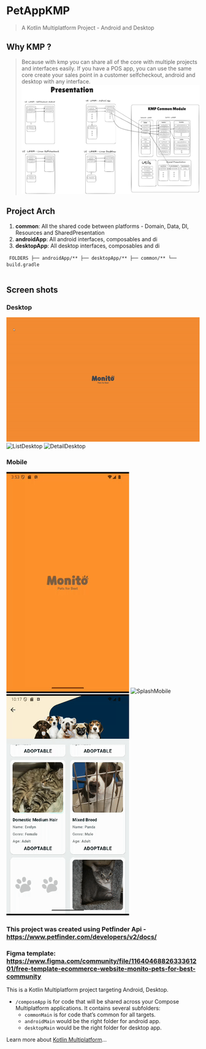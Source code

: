 # PetAppKMP
> A Kotlin Multiplatform Project - Android and Desktop

## Why KMP ?
> Because with kmp you can share all of the core with multiple projects and interfaces easily. If you have a POS app, you can use the same core create your sales point in a customer selfcheckout, android and desktop with any interface.
![Project Architecture](screenshot/kmp_arch.png)

## Project Arch
1. **common**: All the shared code between platforms - Domain, Data, DI, Resources and SharedPresentation
2. **androidApp**: All android interfaces, composables and di
3. **desktopApp**: All desktop interfaces, composables and di

<code> FOLDERS
  ├── androidApp/**
  ├── desktopApp/**
  ├── common/**
  └── build.gradle  
</code>

## Screen shots

### Desktop
![SplashDesktop](screenshot/desktop_splash.gif)
![ListDesktop](screenshot/desktop_petlist.gif)
![DetailDesktop](screenshot/desktop_detail.gif)
<br>
### Mobile
![SplashMobile](screenshot/mobile_splash.gif)
![SplashMobile](screenshot/mobile_petlist.gif)
![SplashMobile](screenshot/mobile_detail.gif)
<br>

### This project was created using Petfinder Api - https://www.petfinder.com/developers/v2/docs/
### Figma template: https://www.figma.com/community/file/1164046882633361201/free-template-ecommerce-website-monito-pets-for-best-community

This is a Kotlin Multiplatform project targeting Android,  Desktop.

* `/composeApp` is for code that will be shared across your Compose Multiplatform applications.
  It contains several subfolders:
  - `commonMain` is for code that’s common for all targets. 
  - `androidMain` would be the right folder for android app.
  - `desktopMain` would be the right folder for desktop app.

Learn more about [Kotlin Multiplatform](https://www.jetbrains.com/help/kotlin-multiplatform-dev/get-started.html)…